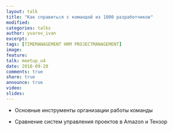 ```yaml
---
layout: talk
title: "Как справиться с командой из 1000 разработчиков"
modified:
categories: talks
author: yvarov_ivan
excerpt:
tags: [TIMEMANAGEMENT HRM PROJECTMANAGEMENT]
image:
feature:
talk: meetup_u4
date: 2018-09-20
comments: true
share: true
announce: true
video:
slides:
---
```


* Основные инструменты организации работы команды

* Сравнение систем управления проектов в Amazon и Тензор
